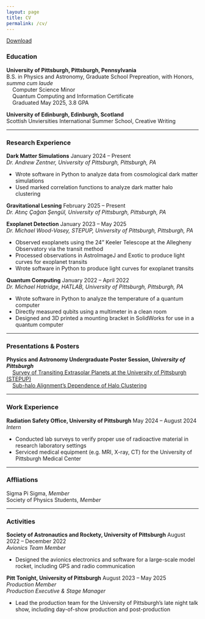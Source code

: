 ```yaml
---
layout: page
title: CV
permalink: /cv/
---
```


[Download](https://pitt-my.sharepoint.com/:w:/g/personal/npj16_pitt_edu/ES7MgxDwLvhPsO1cabKxPk8Bxi4HOhscGWiiuh9hxy_64w?e=n9GzOE)

### **Education**
**University of Pittsburgh, Pittsburgh, Pennsylvania**  
B.S. in Physics and Astronomy, Graduate School Prepreation, with Honors, *summa cum laude*  
&nbsp;&nbsp;&nbsp;&nbsp;Computer Science Minor  
&nbsp;&nbsp;&nbsp;&nbsp;Quantum Computing and Information Certificate  
&nbsp;&nbsp;&nbsp;&nbsp;Graduated May 2025, 3.8 GPA  

**University of Edinburgh, Edinburgh, Scotland**  
Scottish Unviersities International Summer School, Creative Writing

---

### **Research Experience**
**Dark Matter Simulations** January 2024 – Present  
*Dr. Andrew Zentner, University of Pittsburgh, Pittsburgh, PA*  
- Wrote software in Python to analyze data from cosmological dark matter simulations
- Used marked correlation functions to analyze dark matter halo clustering

**Gravitational Lesning** February 2025 – Present  
*Dr. Atınç Çağan Şengül, University of Pittsburgh, Pittsburgh, PA*  

**Exoplanet Detection** January 2023 – May 2025  
*Dr. Michael Wood-Vasey, STEPUP, University of Pittsburgh, Pittsburgh, PA*  
- Observed exoplanets using the 24” Keeler Telescope at the Allegheny Observatory via the transit method
- Processed observations in AstroImageJ and Exotic to produce light curves for exoplanet transits
- Wrote software in Python to produce light curves for exoplanet transits

**Quantum Computing** January 2022 – April 2022  
*Dr. Michael Hatridge, HATLAB, University of Pittsburgh, Pittsburgh, PA*  
- Wrote software in Python to analyze the temperature of a quantum computer
- Directly measured qubits using a multimeter in a clean room
- Designed and 3D printed a mounting bracket in SolidWorks for use in a quantum computer

---

### **Presentations & Posters**
**Physics and Astronomy Undergraduate Poster Session, *University of Pittsburgh***  
&nbsp;&nbsp;&nbsp;&nbsp;[Survey of Transiting Extrasolar Planets at the University of Pittsburgh (STEPUP)](https://drive.google.com/file/d/1ALcJ5jZS2Ex2AMWRszHjLHBsh9j1ZW0a/view?usp=sharing)  
&nbsp;&nbsp;&nbsp;&nbsp;[Sub-halo Alignment’s Dependence of Halo Clustering](https://drive.google.com/file/d/12LyNud95TJlr9v9vn0X73wSuHLW117b-/view?usp=sharing)

---

### **Work Experience**
**Radiation Safety Office, University of Pittsburgh** May 2024 – August 2024  
*Intern*  
- Conducted lab surveys to verify proper use of radioactive material in research laboratory settings
- Serviced medical equipment (e.g. MRI, X-ray, CT) for the University of Pittsburgh Medical Center

---

### **Affliations**
Sigma Pi Sigma, *Member*  
Society of Physics Students, *Member*  

---

### **Activities**
**Society of Astronautics and Rockety, University of Pittsburgh** August 2022 – December 2022  
*Avionics Team Member*  
- Designed the avionics electronics and software for a large-scale model rocket, including GPS and radio communication

**Pitt Tonight, University of Pittsburgh** August 2023 – May 2025  
*Production Member*  
*Production Executive & Stage Manager*  
- Lead the production team for the University of Pittsburgh’s late night talk show, including day-of-show production and post-production